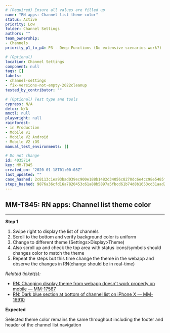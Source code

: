 ```yaml
---
# (Required) Ensure all values are filled up
name: "RN apps: Channel list theme color"
status: Active
priority: Low
folder: Channel Settings
authors: ""
team_ownership: 
- Channels
priority_p1_to_p4: P3 - Deep Functions (Do extensive scenarios work?)

# (Optional)
location: Channel Settings
component: null
tags: []
labels: 
- channel-settings
- fix-versions-not-empty-2022cleanup
tested_by_contributor: ""

# (Optional) Test type and tools
cypress: N/A
detox: N/A
mmctl: null
playwright: null
rainforest: 
- in Production
- Mobile v1
- Mobile V2 Android
- Mobile V2 iOS
manual_test_environments: []

# Do not change
id: 4035714
key: MM-T845
created_on: "2020-01-18T01:00:08Z"
last_updated: ""
case_hashed: 2c8113c1ea93bad039ec900e188b1482d34056c8270dc6e4cc98e5485f99c970a70bf124e36919c664cefc812d3bd862
steps_hashed: 9876a36cfd16a7820453c61a88b5897a5fbcd61b74d8b1653cd31aad2db270f8bf365d1a771f2519d6d1822fb78b5637
---
```


<!-- (Auto-generated) Based on frontmatter's "key" and "name" -->

## MM-T845: RN apps: Channel list theme color

---

**Step 1**

1. Swipe right to display the list of channels
2. Scroll to the bottom and verify background color is uniform
3. Change to different theme (Settings>Display>Theme)
4. Also scroll up and check the top area with status icons/symbols should changes color to match the theme
5. Repeat the steps but this time change the theme in the webapp and observe the changes in RN(change should be in real-time)

_Related ticket(s):_

- [RN: Changing display theme from webapp doesn't work properly on mobile — MM-17567](https://mattermost.atlassian.net/browse/MM-17567)
- [RN: Dark blue section at bottom of channel list on iPhone X — MM-16910](https://mattermost.atlassian.net/browse/MM-16910)

**Expected**

Selected theme color remains the same throughout including the footer and header of the channel list navigation
